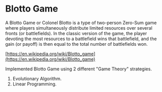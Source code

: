 # Blotto Game

A Blotto Game or Colonel Blotto is a type of two-person Zero-Sum game where players simultaneously distribute limited resources over several fronts (or battlefields). In the classic version of the game, the player devoting the most resources to a battlefield wins that battlefield, and the gain (or payoff) is then equal to the total number of battlefields won.

[https://en.wikipedia.org/wiki/Blotto_game](https://en.wikipedia.org/wiki/Blotto_game)

Implemented Blotto Game using 2 different "Game Theory" strategies.
1. Evolutionary Algorithm.
2. Linear Programming.
